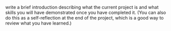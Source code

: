 write a brief introduction describing what the current project is and what skills you will have demonstrated once you have completed it. (You can also do this as a self-reflection at the end of the project, which is a good way to review what you have learned.)
